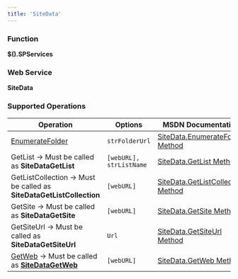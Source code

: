 ```yaml
---
title: 'SiteData'
---
```


### Function

**$().SPServices**

### Web Service

**SiteData**

### Supported Operations

| Operation | Options | MSDN Documentation | Introduced |
| --------- | ------- | ------------------ | ---------- |
| [EnumerateFolder](/SiteData-EnumerateFolder.md) | `strFolderUrl` | [SiteData.EnumerateFolder Method](http://msdn.microsoft.com/en-us/library/ms774758(v=office.12).aspx) | [0.5.7](http://spservices.codeplex.com/releases/view/47136) |
| GetList -> Must be called as **SiteDataGetList** | `[webURL], strListName` | [SiteData.GetList Method](http://msdn.microsoft.com/en-us/library/ms774793(v=office.12).aspx) | [0.6.0](http://spservices.codeplex.com/releases/view/55660) |
| GetListCollection -> Must be called as **SiteDataGetListCollection** | `[webURL]` | [SiteData.GetListCollection Method](http://msdn.microsoft.com/en-us/library/ms774864(v=office.12).aspx) | [0.6.0](http://spservices.codeplex.com/releases/view/55660) |
| GetSite -> Must be called as **SiteDataGetSite** | `[webURL]` | [SiteData.GetSite Method](http://msdn.microsoft.com/en-us/library/ms773417(v=office.12).aspx) | [0.7.1](http://spservices.codeplex.com/releases/view/77486 "0.7.1") |
| GetSiteUrl -> Must be called as **SiteDataGetSiteUrl** | `Url` | [SiteData.GetSiteUrl Method](http://msdn.microsoft.com/en-us/library/ms774895(v=office.12).aspx) | [0.7.1](http://spservices.codeplex.com/releases/view/77486 "0.7.1") |
| [GetWeb](/SiteData-GetWeb.md) -> Must be called as **[SiteDataGetWeb](/SiteData.SiteDataGetWeb)** | `[webURL]` | [SiteData.GetWeb Method](http://msdn.microsoft.com/en-us/library/ms772798(v=office.12).aspx) | [0.7.1](http://spservices.codeplex.com/releases/view/77486 "0.7.1") |
